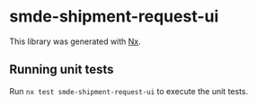 # smde-shipment-request-ui

This library was generated with [Nx](https://nx.dev).

## Running unit tests

Run `nx test smde-shipment-request-ui` to execute the unit tests.
